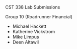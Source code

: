 CST 338 Lab Submissions

Group 10 (Roadrunner Financial)
* Michael Hackett
* Katherine Vickstrom
* Mike Limpus
* Deen Altawil
